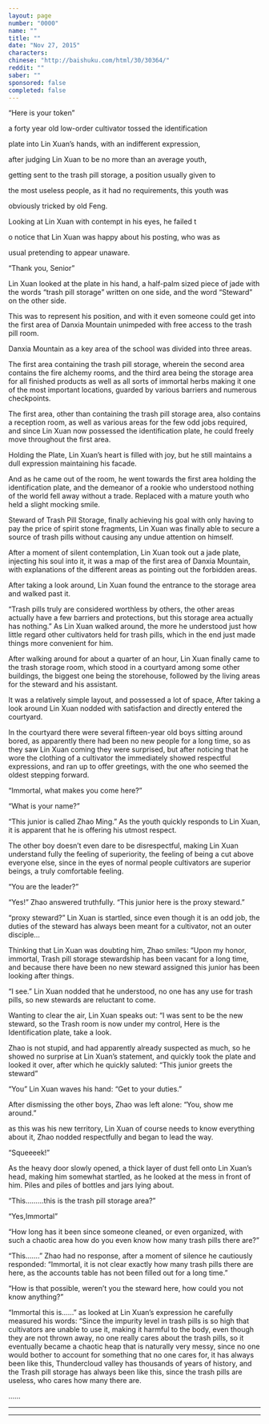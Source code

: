 ```yaml
---
layout: page
number: "0000"
name: ""
title: ""
date: "Nov 27, 2015"
characters:
chinese: "http://baishuku.com/html/30/30364/"
reddit: ""
saber: ""
sponsored: false
completed: false
---
```


“Here is your token”

a forty year old low-order cultivator tossed the identification

plate into Lin Xuan’s hands, with an indifferent expression,

after judging Lin Xuan to be no more than an average youth,

getting sent to the trash pill storage, a position usually given to

the most useless people, as it had no requirements, this youth was

obviously tricked by old Feng.

Looking at Lin Xuan with contempt in his eyes, he failed t

o notice that Lin Xuan was happy about his posting, who was as

usual pretending to appear unaware.

“Thank you, Senior”

Lin Xuan looked at the plate in his hand, a half-palm sized piece of jade with the words “trash pill storage” written on one side, and the word “Steward” on the other side.

This was to represent his position, and with it even someone could get into the first area of Danxia Mountain unimpeded with free access to the trash pill room.

Danxia Mountain as a key area of the school was divided into three areas.

The first area containing the trash pill storage, wherein the second area contains the fire alchemy rooms, and the third area being the storage area for all finished products as well as all sorts of immortal herbs making it one of the most important locations, guarded by various barriers and numerous checkpoints.

The first area, other than containing the trash pill storage area, also contains a reception room, as well as various areas for the few odd jobs required, and since Lin Xuan now possessed the identification plate, he could freely move throughout the first area.

Holding the Plate, Lin Xuan’s heart is filled with joy, but he still maintains a dull expression maintaining his facade.

And as he came out of the room, he went towards the first area holding the identification plate, and the demeanor of a rookie who understood nothing of the world fell away without a trade. Replaced with a mature youth who held a slight mocking smile.

Steward of Trash Pill Storage, finally achieving his goal with only having to pay the price of spirit stone fragments, Lin Xuan was finally able to secure a source of trash pills without causing any undue attention on himself.

After a moment of silent contemplation, Lin Xuan took out a jade plate, injecting his soul into it, it was a map of the first area of Danxia Mountain, with explanations of the different areas as pointing out the forbidden areas.

After taking a look around, Lin Xuan found the entrance to the storage area and walked past it.

“Trash pills truly are considered worthless by others, the other areas actually have a few barriers and protections, but this storage area actually has nothing.” As Lin Xuan walked around, the more he understood just how little regard other cultivators held for trash pills, which in the end just made things more convenient for him.

After walking around for about a quarter of an hour, Lin Xuan finally came to the trash storage room, which stood in a courtyard among some other buildings, the biggest one being the storehouse, followed by the living areas for the steward and his assistant.

It was a relatively simple layout, and possessed a lot of space, After taking a look around Lin Xuan nodded with satisfaction and directly entered the courtyard.

In the courtyard there were several fifteen-year old boys sitting around bored, as apparently there had been no new people for a long time, so as they saw Lin Xuan coming they were surprised, but after noticing that he wore the clothing of a cultivator the immediately showed respectful expressions, and ran up to offer greetings, with the one who seemed the oldest stepping forward.

“Immortal, what makes you come here?”

“What is your name?”

“This junior is called Zhao Ming.” As the youth quickly responds to Lin Xuan, it is apparent that he is offering his utmost respect.

The other boy doesn’t even dare to be disrespectful, making Lin Xuan understand fully the feeling of superiority, the feeling of being a cut above everyone else, since in the eyes of normal people cultivators are superior beings, a truly comfortable feeling.

“You are the leader?”

“Yes!” Zhao answered truthfully. “This junior here is the proxy steward.”

“proxy steward?” Lin Xuan is startled, since even though it is an odd job, the duties of the steward has always been meant for a cultivator, not an outer disciple…

Thinking that Lin Xuan was doubting him, Zhao smiles: “Upon my honor, immortal, Trash pill storage stewardship has been vacant for a long time, and because there have been no new steward assigned this junior has been looking after things.

“I see.” Lin Xuan nodded that he understood, no one has any use for trash pills, so new stewards are reluctant to come.

Wanting to clear the air, Lin Xuan speaks out: “I was sent to be the new steward, so the Trash room is now under my control, Here is the Identification plate, take a look.

Zhao is not stupid, and had apparently already suspected as much, so he showed no surprise at Lin Xuan’s statement, and quickly took the plate and looked it over, after which he quickly saluted: “This junior greets the steward”

“You” Lin Xuan waves his hand: “Get to your duties.”

After dismissing the other boys, Zhao was left alone: “You, show me around.”

as this was his new territory, Lin Xuan of course needs to know everything about it, Zhao nodded respectfully and began to lead the way.

“Squeeeek!”

As the heavy door slowly opened, a thick layer of dust fell onto Lin Xuan’s head, making him somewhat startled, as he looked at the mess in front of him. Piles and piles of bottles and jars lying about.

“This………this is the trash pill storage area?”

“Yes,Immortal”

“How long has it been since someone cleaned, or even organized, with such a chaotic area how do you even know how many trash pills there are?”

“This…….” Zhao had no response, after a moment of silence he cautiously responded: “Immortal, it is not clear exactly how many trash pills there are here, as the accounts table has not been filled out for a long time.”

“How is that possible, weren’t you the steward here, how could you not know anything?”

“Immortal this is……” as looked at Lin Xuan’s expression he carefully measured his words: “Since the impurity level in trash pills is so high that cultivators are unable to use it, making it harmful to the body, even though they are not thrown away, no one really cares about the trash pills, so it eventually became a chaotic heap that is naturally very messy, since no one would bother to account for something that no one cares for, it has always been like this, Thundercloud valley has thousands of years of history, and the Trash pill storage has always been like this, since the trash pills are useless, who cares how many there are.











……

- - -
- - -

[^1]:
